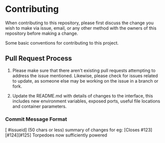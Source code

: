 # Contributing

When contributing to this repository, please first discuss the change you wish to make via issue,
email, or any other method with the owners of this repository before making a change.

Some basic conventions for contributing to this project.

## Pull Request Process

1. Please make sure that there aren't existing pull requests attempting to address the issue mentioned. Likewise, please check for issues related to update, as someone else may be working on the issue in a branch or fork.

2. Update the README.md with details of changes to the interface, this includes new environment
   variables, exposed ports, useful file locations and container parameters.

### Commit Message Format

[<optional state> #issueid] (50 chars or less) summary of changes
for eg:
[Closes #123][#124][#125] Torpedoes now sufficiently powered
